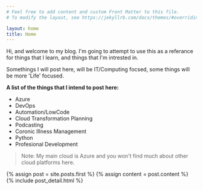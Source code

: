 ```yaml
---
# Feel free to add content and custom Front Matter to this file.
# To modify the layout, see https://jekyllrb.com/docs/themes/#overriding-theme-defaults

layout: home
title: Home
---
```

Hi, and welcome to my blog. I'm going to attempt to use this as a referance for things that I learn, and things that I'm intrested in.

Somethings I will post here, will be IT/Computing focsed, some things will be more 'Life' focused.

**A list of the things that I intend to post here:**

- Azure
- DevOps
- Automation/LowCode
- Cloud Transformation Planning
- Podcasting
- Coronic Illness Management
- Python
- Profesional Development

> Note: My main cloud is Azure and you won't find much about other cloud platforms here.

<div class="blog-index">  
  {% assign post = site.posts.first %}
  {% assign content = post.content %}
  {% include post_detail.html %}
</div>
